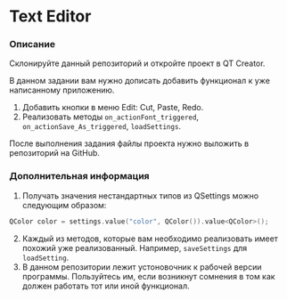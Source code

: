 # Text Editor

### Описание

Склонируйте данный репозиторий и откройте проект в QT Creator. 

В данном задании вам нужно дописать добавить функционал к уже написанному приложению.
1) Добавить кнопки в меню Edit: Cut, Paste, Redo.
2) Реализовать методы <code>on_actionFont_triggered</code>, <code>on_actionSave_As_triggered</code>, <code>loadSettings</code>.

После выполнения задания файлы проекта нужно выложить в репозиторий на GitHub.

### Дополнительная информация

1) Получать значения нестандартных типов из QSettings можно следующим образом:
```c++
QColor color = settings.value("color", QColor()).value<QColor>();
```
2) Каждый из методов, которые вам необходимо реализовать имеет похожий уже реализованный.
Например, <code>saveSettings</code> для <code>loadSetting</code>.
3) В данном репозитории лежит устоновочник к рабочей версии программы. Пользуйтесь им, если
возникнут сомнения в том как должен работать тот или иной функционал.
